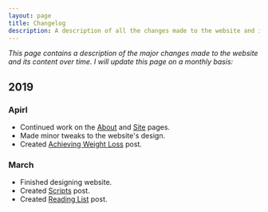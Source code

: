 ```yaml
---
layout: page
title: Changelog
description: A description of all the changes made to the website and its content over time.
---
```


*This page contains a description of the major changes made to the website and its content over time.*
*I will update this page on a monthly basis:*

## 2019

### Apirl
* Continued work on the [About](/about) and [Site](/site) pages.
* Made minor tweaks to the website's design.
* Created [Achieving Weight Loss](/posts/achieving-weight-loss) post.


### March

* Finished designing website.
* Created [Scripts](/posts/scripts) post.
* Created [Reading List](/posts/reading-list) post.